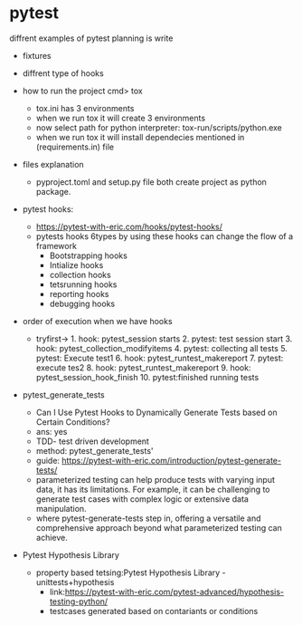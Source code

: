 # pytest
diffrent examples of pytest
planning is write
-   fixtures
-   diffrent type of hooks
- how to run the project
cmd> tox 
    -   tox.ini has 3 environments
    -   when we run tox it will create 3 environments
    -   now select path for python interpreter:  tox-run/scripts/python.exe
    -   when we run tox it will install dependecies mentioned in (requirements.in) file
- files explanation
   - pyproject.toml and setup.py file both create project as python package.
- pytest hooks:
  -  https://pytest-with-eric.com/hooks/pytest-hooks/
  -  pytests hooks 6types
     by using these hooks can change the flow of a framework
     - Bootstrapping hooks
     - Intialize hooks
     - collection hooks
     - tetsrunning hooks
     - reporting hooks
     - debugging hooks
- order of execution when we have hooks
   - tryfirst-> 1. hook: pytest_session starts
                2. pytest: test session start
                3. hook: pytest_collection_modifyitems
                4. pytest: collecting all tests
                5. pytest: Execute test1
                6. hook: pytest_runtest_makereport
                7. pytest: execute tes2
                8. hook: pytest_runtest_makereport
                9. hook: pytest_session_hook_finish
                10. pytest:finished running tests

-  pytest_generate_tests
   - Can I Use Pytest Hooks to Dynamically Generate Tests based on Certain Conditions?
   - ans: yes
   - TDD- test driven development
   - method: pytest_generate_tests'
   - guide: https://pytest-with-eric.com/introduction/pytest-generate-tests/
   -  parameterized testing can help produce tests with varying input data, it has its limitations. For example, it can be challenging to generate test cases with complex logic or extensive data manipulation.
   - where pytest-generate-tests step in, offering a versatile and comprehensive approach beyond what parameterized testing can achieve.

- Pytest Hypothesis Library
    - property based tetsing:Pytest Hypothesis Library - unittests+hypothesis
      - link:https://pytest-with-eric.com/pytest-advanced/hypothesis-testing-python/
      -  testcases generated based on contariants or conditions
                
